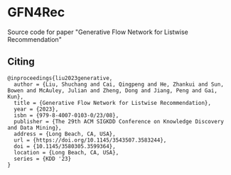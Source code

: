 # GFN4Rec
Source code for paper "Generative Flow Network for Listwise Recommendation"

## Citing

```
@inproceedings{liu2023generative,
  author = {Liu, Shuchang and Cai, Qingpeng and He, Zhankui and Sun, Bowen and McAuley, Julian and Zheng, Dong and Jiang, Peng and Gai, Kun},
  title = {Generative Flow Network for Listwise Recommendation},
  year = {2023},
  isbn = {979-8-4007-0103-0/23/08},
  publisher = {The 29th ACM SIGKDD Conference on Knowledge Discovery and Data Mining},
  address = {Long Beach, CA, USA},
  url = {https://doi.org/10.1145/3543507.3583244},
  doi = {10.1145/3580305.3599364},
  location = {Long Beach, CA, USA},
  series = {KDD '23}
}
```
